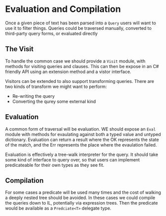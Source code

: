 # Evaluation and Compilation

Once a given piece of text has been parsed into a `Query` users will want to use
it to filter things. Queries could be traversed manually, converted to
third-party query forms, or evaluated directly

## The Visit

To handle the common case we should provide a `Visit` module, with methods for
visiting queries and clauses. This can then be expose in an C# friendly API
using an extension method and a vistor interface. 

Visitors can be extended to also support transforming queries. There are two
kinds of transform we might want to perform:

 * Re-writing the query
 * Converting the qurey some external kind

## Evaluation

A common form of traversal will be evaluation. WE should expose an `Eval` module
with methods for evaulating against both a typed value and untyped dictionary.
Evaluation can return a result where the OK represents the state of the match,
and the Err represents the place where the evaulation failed.

Evaluation is effectively a tree-walk interpreter for the query. It should take
some kind of interface to query over, so that users can implement predicateable
for their own types as they see fit.

## Compilation

For some cases a predicate will be used many times and the cost of walking a
deeply nested tree should be avoided. In these cases we could compile the
queries down to IL, potentially via expression trees. Then the predicate would
be available as a `Predciate<T>` delegate type.
